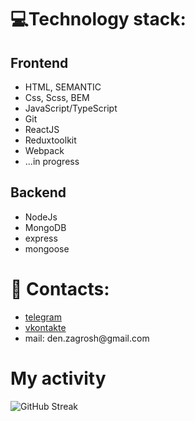 <h1>💻Technology stack:</h1>
<h2>Frontend</h2>
<ul>
  <li>HTML, SEMANTIC</li>
  <li>Css, Scss, BEM</li>
  <li>JavaScript/TypeScript</li>
  <li>Git</li>
  <li>ReactJS</li>
  <li>Reduxtoolkit</li>
   <li>Webpack</li>
  <li>...in progress</li>
</ul>
<h2>Backend</h2>
<ul>
  <li>NodeJs</li>
  <li>MongoDB</li>
  <li>express</li>
  <li>mongoose</li>
</ul>
<h1> 📩 Contacts:</h1>
<ul>
<li><a href="https://t.me/penaplast3104">telegram</a></li>
<li><a href="https://vk.com/electrokurwa228">vkontakte</a></li>
<li>mail: den.zagrosh@gmail.com</li>
</ul>
<h1>My activity</h1>
<img src="https://streak-stats.demolab.com/?user=diniso4ka&theme=dark" alt="GitHub Streak" data-canonical-src="http://github-readme-streak-stats.herokuapp.com?user=dinis04ka" style="max-width: 100%;">

